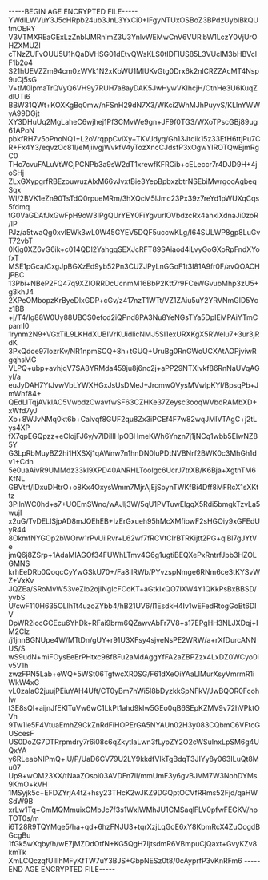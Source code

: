 -----BEGIN AGE ENCRYPTED FILE-----
YWdlLWVuY3J5cHRpb24ub3JnL3YxCi0+IFgyNTUxOSBoZ3BPdzUyblBkQUtmOERY
V3VTMXREaGExLzZnblJMRnlmZ3U3YnlvWEMwCnV6VURibW1LczY0VjUrOHZXMUZl
cTNzZUFvOUU5U1hQaDVHSG01dEtvQWsKLS0tIDFIUS85L3VUclM3bHBVclF1b2o4
S21hUEVZZm94cm0zWVk1N2xKbWU1MlUKvGtg0Drx6k2nlCRZZAcMT4Nsp9uCj5sG
V+tM0IpmaTrQVyQ6VH9y7RUH7a8ayDAK5JwHywVKlhcjH/CtnHe3U6KuqZdlUTi6
BBW31QWt+KOXKgBq0mw/nFSnH29dN7X3/WKci2WhMJhPuyvS/KLlnYWWyA99DGjt
XY3DHuUq2MgLaheC6wjhej1Pf3CMvWe9gn+JF9f0TG3/WXoTPscGBj89ug61APoN
pbkfRH7v5oPnoNQ1+L2oVrqppCvlXy+TKVJdyq/Gh13Jtdik15z33EfH6ttjPu7C
R+Fx4Y3/eqvzOc81I/eMjiivgjWvkfV4yTozXncCJdsfP3xOgwYIROTQwEjmRgC0
THc7cvuFALuVtWCjPCNPb3a9sW2dT1xrewfKFRCib+cELeccr7r4DJD9H+4joSHj
ZLxGXypgrfRBEzouwuzAlxM66vJvxtBie3YepBpbxzbtrNSEbiMwrgooAgbeqSqx
WI/2BVK1eZn90TsTdQ0rpueMRm/3hXQcM5lJmc23Px39z7reYd1pWUXqCqs5fdmq
tG0VaGDAfJxGwFpH9oW3IPgQUrYEY0FiYgvurlOVbdzcRx4anxlXdnaJi0zoR/IP
PJz/a5twaQg0xvlEWk3wL0W45GYEV5DQF5uccwKLg/I64SULWP8gp8LuGvT72vbT
0Kig0XZ6vG6ik+c014QDl2YahgqSEXJcRFT89SAiaod4iLvyGoGXoRpFndXYofxT
MSE1pGca/CxgJpBGXzEd9yb52Pn3CUZJPyLnGGoF1t3I81A9fr0F/avQOACHjPBC
13Pbi+NBeP2FQ47q9XZIORRDcUcnmM16BbP2Ktt7r9FCeWGvubMhp3zU5+g3khJ4
2XPeOMbopzKrByeDlxGDP+cGv/z417nzT1WTt/VZ1ZAiu5uY2YRVNmGlD5Ycz1BB
+j/T4/Ig88W0Uy88UBCS0efcd2iQPnd8PA3Nu8YeNGsTYa5DpIEMPAiYTmCpamI0
1rynm2N9+VGxTiL9LKHdXUBIVrKUidlicNMJ5SI1exURXKgX5RWelu7+3ur3jRdK
3PxQdoe97lozrKv/NR1npmSCQ+8h+tGUQ+UruBg0RnGWoUCXAtAOPjviwRgqhsMG
VLPQ+ubp+avhjqV7SA8YRMda459ju8j6nc2j+aPP29NTXlvkf86RnNaUVqAGyI/a
euJyDAH7YtJvwVbLYWXHGxJsUsDMeJ+JrcmwQVysMVwlpKYl/BpsqPb+JmWhf84+
QEdLITqjAVkIAC5VwodzCwavfwSF63CZHKe37Zeysc3ooqWVbdRAMbXD+xWfd7yJ
Xb+8WJvNMq0kt6b+Calvqf8GUF2qu8Zx3iPCEf4F7w82wqJMIVTAgC+j2tLys4XP
fX7qpEGQpzz+eClojFJ6y/v7lDiIlHpOBHmeKWh6Ynzn7j1jNCq1wbb5EIwNZ85Y
G3LpRbMuyBZ2hi1HXSXj1qAWnw7n1hnDN0IuPDtNVBNrf2BWK0c3MhGh1dv1+Cdn
5e0uaAivR9UMMdz33kl9XPD40ANRHLTooIgc6UcrJ7trXB/K6Bja+XgtnTM6KfNL
GBVtrf/lDxuDHtrO+o8Kx4OxysWmm7MjrAjEjSoynTWKfBi4Dff8MFRcX1sXKttz
3PilnWC0hd+s7+UOEmSWno/wAJlj3W/5qU1PVTuwElgqX5Rdi5bmgkTzvLa5wujI
x2uG/TvDELISjpAD8mJQEhEB+IzErGxueh95hMcXMfiowF2sHGOiy9xGFEdUyR44
8OkmfNYGOp2bWOrw1rPvUiIRvr+L62wf7fRCVtCIrBTRKijtt2PG+qlBl7gJYtVe
jmQ6j8ZSrp+1AdaMlAGOf34FUWhLTmv4G6g1ugtiBEQXePxRntrfJbb3HZOLGMNS
krhEeDRb0QoqcCyYwGSkU70+/Fa8IIRWb/PYvzspNmge6RNm6ce3tKYSvWZ+VxKv
JQZEa/SRoMvW53veZlo2ojINgIcFCoKT+aGtkIxQO7IXW4Y1QKkPsBxBBSD/yvbS
U/cwF110H635OLlhTt4uzoZYbb4/hB21UV6/I1EsdkH4Iv1wEFedRtogGoBt6DIV
DpWR2iocGCEcu6YhDk+RFai9brm6QZawvAbFr7V8+s17EPgHH3NLJXDqj+IM2Clz
/j1jnnBGNUpe4W/MTtDn/gUY+r91U3XFsy4sjveNsPE2WRW/a+rXfDurcANNUS/S
wS9udN+miFOysEeErPHtxc98fBFu2aMdAggYfFA2aZBPZzx4LxDZ0WCyo0iv5V1h
zwzFPN5Lab+eWQ+5WSt06TgtwcXR0SG/F61dXeOiYAaLIMurXsyVmrmR1iWkW4xG
vL0zaIaC2juujPEiuYAH4Uft/CT0yBm7hWi5l8bDyzkkSpNFkV/JwBQOR0FcohIw
t3E8sQI+aijnJfEKlTuVw6wC1LkPt1ahd9kIw5GEo0qB6SEpKZMV9v72hVPktOVh
9Tw1le5F4VtuaEmhZ9CkZnRdFiHOPErGA5NYAUn02H3y083CQbmC6VFtoGUScesF
US0DoZG7DTRrpmdry7r6i08c6qZkytIaLwn3fLypZY2O2cWSuInxLpSM6g4UQxYA
y6RLeabNIPmQ+lU/P/UaD6CV79U2LY9kkdfVIkTgBdqT3JIYy8y063ILuQt8Mu07
Up9+wOM23XX/tNaaZOsoi03AVDFn7lI/mmUmF3y6gvBJVM7W3NohDYMs9KmO+kVH
1MSyjk5c+EFDZYrjA4tZ+hsy23THcK2wJKZ9DGQptOCVfRRms52Fjd/qaHWSdW9B
xrLw1Tq+CmMQMmuixGMbJc7f3s1WxlWMhJU1CMSaqlFLV0pfwFEGKV/hpTOT0s/m
i6T28R9TQYMqe5/ha+qd+6hzFNJU3+tqrXzjLqGoE6xY8KbmRcX4ZuOogdBGcgBu
1fGk5wXqby/h/wE7jMZDdOtfN+KG5QgH7IjtsdmR6VBmpuCjQaxt+GvyKZv8kmTk
XmLCQczqfUIlIhMFyKfTW7uY3BJS+GbpNESz0t8/0cAyprfP3vKnRFm6
-----END AGE ENCRYPTED FILE-----
